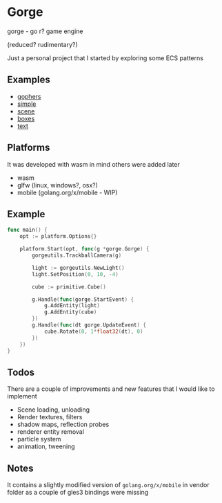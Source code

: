# Gorge

gorge - go r? game engine

(reduced? rudimentary?)

Just a personal project that I started by exploring some ECS patterns

## Examples

- [gophers](https://stdiopt.github.io/gorge/wasm/?t=gophers)
- [simple](https://stdiopt.github.io/gorge/wasm/?t=simple)
- [scene](https://stdiopt.github.io/gorge/wasm/?t=scene)
- [boxes](https://stdiopt.github.io/gorge/wasm/?t=boxes)
- [text](https://stdiopt.github.io/gorge/wasm/?t=text)

## Platforms

It was developed with wasm in mind others were added later

- wasm
- glfw (linux, windows?, osx?)
- mobile (golang.org/x/mobile - WIP)

## Example

```go
func main() {
	opt := platform.Options{}

	platform.Start(opt, func(g *gorge.Gorge) {
		gorgeutils.TrackballCamera(g)

		light := gorgeutils.NewLight()
		light.SetPosition(0, 10, -4)

		cube := primitive.Cube()

		g.Handle(func(gorge.StartEvent) {
			g.AddEntity(light)
			g.AddEntity(cube)
		})
		g.Handle(func(dt gorge.UpdateEvent) {
			cube.Rotate(0, 1*float32(dt), 0)
		})
	})
}
```

## Todos

There are a couple of improvements and new features that I would like to
implement

- Scene loading, unloading
- Render textures, filters
- shadow maps, reflection probes
- renderer entity removal
- particle system
- animation, tweening

## Notes

It contains a slightly modified version of `golang.org/x/mobile` in vendor
folder as a couple of gles3 bindings were missing
